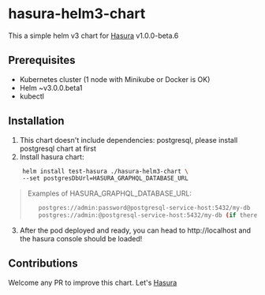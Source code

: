# hasura-helm3-chart
This a simple helm v3 chart for [Hasura](https://hasura.io) v1.0.0-beta.6

## Prerequisites
- Kubernetes cluster (1 node with Minikube or Docker is OK)
- Helm ~v3.0.0.beta1
- kubectl

## Installation
1. This chart doesn't include dependencies: postgresql, please install postgresql chart at first
2. Install hasura chart:

```bash
    helm install test-hasura ./hasura-helm3-chart \ 
    --set postgresDbUrl=HASURA_GRAPHQL_DATABASE_URL
```

> Examples of HASURA_GRAPHQL_DATABASE_URL:
>
> ```bash
>    postgres://admin:password@postgresql-service-host:5432/my-db
>    postgres://admin:@postgresql-service-host:5432/my-db (if there is no password)
> ```



3. After the pod deployed and ready, you can head to http://localhost and the hasura console should be loaded!

## Contributions
Welcome any PR to improve this chart. Let's [Hasura](https://hasura.io)
